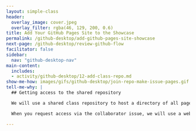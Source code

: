 ```yaml
---
layout: simple-class
header:
  overlay_image: cover.jpeg
  overlay_filter: rgba(46, 129, 200, 0.6)
title: Add Your GitHub Pages Site to the Showcase
permalink: /github-desktop/add-github-pages-site-showcase
next-page: /github-desktop/review-github-flow
facilitator: false
sidebar:
  nav: "github-desktop-nav"
main-content:
  includes:
  - activity/github-desktop/12-add-class-repo.md  
show-me-how: images/gifs/github-desktop/join-repo-make-issue-pages.gif
tell-me-why: |
  ## Getting access to the shared repository

  We will use a shared class repository to host a directory of all pages that have been created as a part of this course.

  When you request access via the collaborator issue, we will use a webhook to add you as a collaborator. This will ensure you have the ability to push to this repository, and can add your site.

---
```

